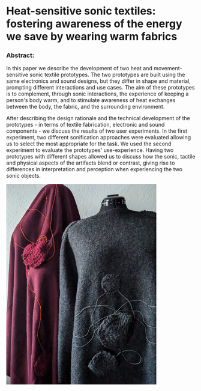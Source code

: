 # Heat-sensitive sonic textiles: fostering awareness of the energy we save by wearing warm fabrics

### Abstract:
In this paper we describe the development of two heat and movement-sensitive sonic textile prototypes. The two prototypes are built using the same electronics and sound designs, but they differ in shape and material, prompting different interactions and use cases. The aim of these prototypes is to complement, through sonic interactions, the experience of keeping a person's body warm, and to stimulate awareness of heat exchanges between the body, the fabric, and the surrounding environment. 

After describing the design rationale and the technical development of the prototypes - in terms of textile fabrication, electronic and sound components - we discuss the results of two user experiments. In the first experiment, two different sonification approaches were evaluated allowing us to select the most appropriate for the task. We used the second experiment to evaluate the prototypes' use-experience. Having two prototypes with different shapes allowed us to discuss how the sonic, tactile and physical aspects of the artifacts blend or contrast, giving rise to differences in interpretation and perception when experiencing the two sonic objects. 


<img src="https://github.com/vincenzomadaghiele/Sound-augmented-fabrics/blob/main/SMC_heat-sensitive/00_Docs/sound-augmented-fabrics.jpg" alt="sound-augmented-fabrics" width="400"/>